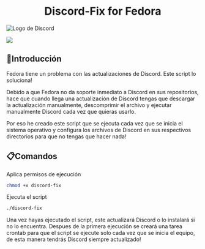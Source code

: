 <h1 align="center"> Discord-Fix for Fedora </h1>

![Logo de Discord](https://github.com/H4CKLIF3/discord-fix/assets/45366091/cc4213b7-1202-44dd-a605-966e1c11ba9a)

![](https://img.shields.io/badge/Estado-Funcional-bue)

<h2>📌Introducción</h2>
Fedora tiene un problema con las actualizaciones de Discord. Este script lo soluciona!


Debido a que Fedora no da soporte inmediato a Discord en sus repositorios, hace que cuando llega una actualización de Discord tengas que descargar la actualización manualmente, descomprimir el archivo y ejecutar manualmente Discord cada vez que quieras usarlo. 

Por eso he creado este script que se ejecuta cada vez que se inicia el sistema operativo y configura los archivos de Discord en sus respectivos directorios para que no tengas que hacer nada!

<h2>📋Comandos</h2>

Aplica permisos de ejecución
```bash
chmod +x discord-fix
```

Ejecuta el script
```bash
./discord-fix
```

Una vez hayas ejecutado el script, este actualizará Discord o lo instalará si no lo encuentra. Despues de la primera ejecución se creará una tarea crontab para que el script se ejecute solo cada vez que se inicia el equipo, de esta manera tendrás Discord siempre actualizado!
